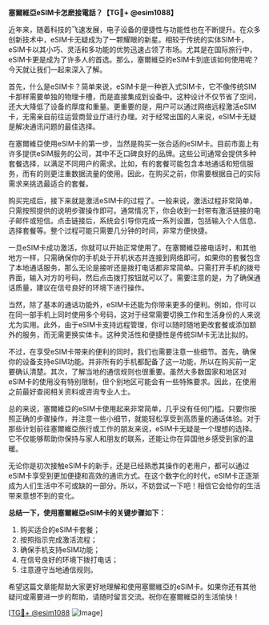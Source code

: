 **塞爾維亞eSIM卡怎麽接電話？【TG💪+ @esim1088】**

近年来，随着科技的飞速发展，电子设备的便捷性与功能性也在不断提升。在众多创新技术中，eSIM卡无疑成为了一颗耀眼的新星。相较于传统的实体SIM卡，eSIM卡以其小巧、灵活和多功能的优势迅速占领了市场。尤其是在国际旅行中，eSIM卡更是成为了许多人的首选。那么，塞爾維亞的eSIM卡到底该如何使用呢？今天就让我们一起来深入了解。

首先，什么是eSIM卡？简单来说，eSIM卡是一种嵌入式SIM卡，它不像传统SIM卡那样需要单独的物理卡槽，而是直接集成到设备中。这种设计不仅节省了空间，还大大降低了设备的厚度和重量。更重要的是，用户可以通过网络远程激活eSIM卡，无需亲自前往运营商营业厅进行办理。对于经常出国的人来说，eSIM卡无疑是解决通讯问题的最佳选择。

在塞爾維亞使用eSIM卡的第一步，当然是购买一张合适的eSIM卡。目前市面上有许多提供eSIM服务的公司，其中不乏口碑良好的品牌。这些公司通常会提供多种套餐选择，以满足不同用户的需求。比如，有的套餐可能包含本地通话和短信服务，而有的则更注重数据流量的使用。因此，在购买之前，你需要根据自己的实际需求来挑选最适合的套餐。

购买完成后，接下来就是激活eSIM卡的过程了。一般来说，激活过程非常简单，只需按照提供的说明步骤操作即可。通常情况下，你会收到一封带有激活链接的电子邮件或短信。点击链接后，系统会引导你完成一系列设置，包括输入个人信息、选择套餐等。整个过程可能只需要几分钟的时间，非常方便快捷。

一旦eSIM卡成功激活，你就可以开始正常使用了。在塞爾維亞接电话时，和其他地方一样，只需确保你的手机处于开机状态并连接到网络即可。如果你的套餐包含了本地通话服务，那么无论是接听还是拨打电话都非常简单。只需打开手机的拨号界面，输入对方的号码，然后点击拨打按钮就可以了。需要注意的是，为了确保通话质量，建议在信号良好的环境下进行操作。

当然，除了基本的通话功能外，eSIM卡还能为你带来更多的便利。例如，你可以在同一部手机上同时使用多个号码，这对于经常需要切换工作和生活身份的人来说尤为实用。此外，由于eSIM卡支持远程管理，你可以随时随地更改套餐或添加额外的服务，而无需更换实体卡。这种灵活性和便捷性是传统SIM卡无法比拟的。

不过，在享受eSIM卡带来的便利的同时，我们也需要注意一些细节。首先，确保你的设备支持eSIM功能。并非所有的手机都配备了这一功能，所以在购买前一定要确认清楚。其次，了解当地的通信规则也很重要。虽然大多数国家和地区对eSIM卡的使用没有特别限制，但个别地区可能会有一些特殊要求。因此，在使用之前最好查阅相关资料或咨询专业人士。

总的来说，塞爾維亞的eSIM卡使用起来非常简单，几乎没有任何门槛。只要你按照正确的步骤操作，并注意一些小细节，就能轻松享受到高质量的通话体验。对于那些计划前往塞爾維亞旅行或工作的朋友来说，eSIM卡无疑是一个理想的选择。它不仅能够帮助你保持与家人和朋友的联系，还能让你在异国他乡感受到家的温暖。

无论你是初次接触eSIM卡的新手，还是已经熟悉其操作的老用户，都可以通过eSIM卡享受到更加便捷和高效的通讯方式。在这个数字化的时代，eSIM卡正逐渐成为人们生活中不可或缺的一部分。所以，不妨尝试一下吧！相信它会给你的生活带来意想不到的变化。

**总结一下，使用塞爾維亞eSIM卡的关键步骤如下：**
1. 购买适合的eSIM卡套餐；
2. 按照指示完成激活流程；
3. 确保手机支持eSIM功能；
4. 在信号良好的环境下拨打电话；
5. 注意遵守当地通信规则。

希望这篇文章能帮助大家更好地理解和使用塞爾維亞的eSIM卡。如果你还有其他疑问或需要进一步的帮助，请随时留言交流。祝你在塞爾維亞的生活愉快！

[[TG💪+ @esim1088](https://t.me/s/esim1088) ![Image](https://i.postimg.cc/4NQfJmqS/Snipaste-2025-05-13-00-14-12.png)]